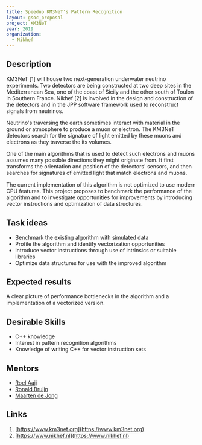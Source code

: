 ```yaml
---
title: Speedup KM3NeT's Pattern Recognition
layout: gsoc_proposal
project: KM3NeT
year: 2019
organization:
  - Nikhef
---
```


## Description

KM3NeT [1] will house two next-generation underwater neutrino experiments. Two
detectors are being constructed at two deep sites in the Mediterranean Sea, one
of the coast of Sicily and the other south of Toulon in Southern France. Nikhef
[2] is involved in the design and construction of the detectors and in the JPP
software framework used to reconstruct signals from neutrinos.

Neutrino's traversing the earth sometimes interact with material in the ground
or atmosphere to produce a muon or electron. The KM3NeT detectors search for the
signature of light emitted by these muons and electrons as they traverse the its
volumes.

One of the main algorithms that is used to detect such electrons and muons
assumes many possible directions they might originate from. It first transforms
the orientation and position of the detectors' sensors, and then searches for
signatures of emitted light that match electrons and muons.

The current implementation of this algorithm is not optimized to use modern CPU
features. This project proposes to benchmark the performance of the algorithm
and to investigate opportunities for improvements by introducing vector
instructions and optimization of data structures.

## Task ideas

- Benchmark the existing algorithm with simulated data
- Profile the algorithm and identify vectorization opportunities
- Introduce vector instructions through use of intrinsics or suitable libraries
- Optimize data structures for use with the improved algorithm

## Expected results

A clear picture of performance bottlenecks in the algorithm and a implementation
of a vectorized version.

## Desirable Skills

- C++ knowledge
- Interest in pattern recognition algorithms
- Knowledge of writing C++ for vector instruction sets

## Mentors

- [Roel Aaij](mailto:roelaaij@nikhef.nl)
- [Ronald Bruijn](mailto:r.bruijn@nikhef.nl)
- [Maarten de Jong](mailto:m.de.jong@nikhef.nl)

## Links

1.  [https://www.km3net.org](https://www.km3net.org)
2.  [https://www.nikhef.nl](https://www.nikhef.nl)
